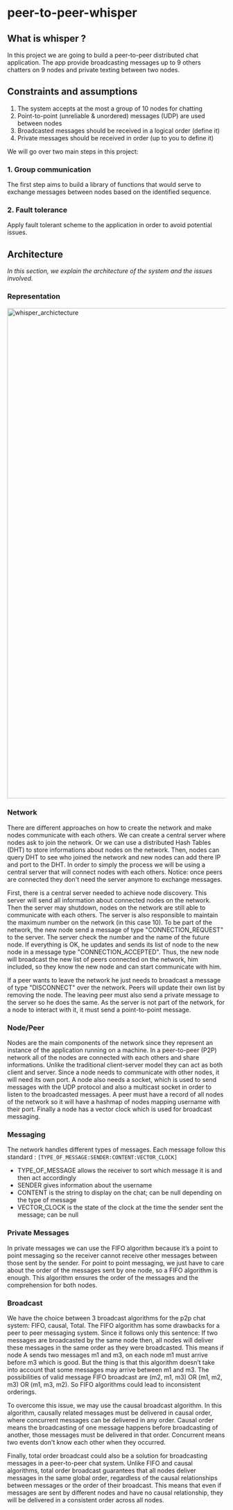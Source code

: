 # peer-to-peer-whisper

## What is whisper ?

In this project we are going to build a peer-to-peer distributed chat application. The app provide broadcasting messages up to 9 others chatters on 9 nodes and private texting between two nodes.

## Constraints and assumptions

1. The system accepts at the most a group of 10 nodes for chatting
2. Point-to-point (unreliable & unordered) messages (UDP) are used between nodes
3. Broadcasted messages should be received in a logical order (define it)
4. Private messages should be received in order (up to you to define it)

We will go over two main steps in this project:

### 1. Group communication 
The first step aims to build a library of functions that would serve to exchange messages between nodes based on the identified sequence.

### 2. Fault tolerance
Apply fault tolerant scheme to the application in order to avoid potential issues.


## Architecture

*In this section, we explain the architecture of the system and the issues involved.*

### Representation

<img width="1129" alt="whisper_archictecture" src="https://github.com/bastien707/peer-to-peer-whisper/assets/73294817/43e3928c-e34f-41d4-9822-e8b1062c9dde">

### Network

There are different approaches on how to create the network and make nodes communicate with each others. We can create a central server where nodes ask to join the network. Or we can use a distributed Hash Tables (DHT) to store informations about nodes on the network. Then, nodes can query DHT to see who joined the network and new nodes can add there IP and port to the DHT.
In order to simply the process we will be using a central server that will connect nodes with each others. 
Notice: once peers are connected they don't need the server anymore to exchange messages.

First, there is a central server needed to achieve node discovery. This server will send all information about connected nodes on the network. Then the server may shutdown, nodes on the network are still able to communicate with each others. The server is also responsible to maintain the maximum number on the network (in this case 10). To be part of the network, the new node send a message of type "CONNECTION_REQUEST" to the server. The server check the number and the name of the future node. If everything is OK, he updates and sends its list of node to the new node in a message type "CONNECTION_ACCEPTED". Thus, the new node will broadcast the new list of peers connected on the network, him included, so they know the new node and can start communicate with him.

If a peer wants to leave the network he just needs to broadcast a message of type "DISCONNECT" over the network. Peers will update their own list by removing the node. The leaving peer must also send a private message to the server so he does the same. As the server is not part of the network, for a node to interact with it, it must send a point-to-point message.

### Node/Peer

Nodes are the main components of the network since they represent an instance of the application running on a machine. In a peer-to-peer (P2P) network all of the nodes are connected with each others and share informations. Unlike the traditional client-server model they can act as both client and server. Since a node needs to communicate with other nodes, it will need its own port. A node also needs a socket, which is used to send messages with the UDP protocol and also a multicast socket in order to listen to the broadcasted messages. A peer must have a record of all nodes of the network so it will have a hashmap of nodes mapping username with their port. Finally a node has a vector clock which is used for broadcast messaging.

### Messaging

The network handles different types of messages. Each message follow this standard :
 `[TYPE_OF_MESSAGE:SENDER:CONTENT:VECTOR_CLOCK]`

- TYPE_OF_MESSAGE allows the receiver to sort which message it is and then act accordingly
- SENDER gives information about the username
- CONTENT is the string to display on the chat; can be null depending on the type of message
- VECTOR_CLOCK is the state of the clock at the time the sender sent the message; can be null

### Private Messages

In private messages we can use the FIFO algorithm because it’s a point to point messaging so the receiver cannot
receive other messages between those sent by the sender. For point to point messaging, we just have to care about
the order of the
messages sent by one node, so a FIFO algorithm is enough. This algorithm ensures the order of the messages and the
comprehension for both nodes.


### Broadcast

We have the choice between 3 broadcast algorithms for the p2p chat system: FIFO, causal, Total. The FIFO algorithm has some drawbacks for a peer to peer messaging system. Since it follows only this sentence: If two messages are broadcasted by the same node then, all nodes will deliver these messages in the same order as they were broadcasted. This means if node A sends two messages m1 and m3, on each node m1 must arrive before m3 which is good. But the thing is that this algorithm doesn’t take into account that some messages may arrive between m1 and m3. The possibilities of valid message FIFO broadcast are (m2, m1, m3) OR (m1, m2, m3) OR (m1, m3, m2). So FIFO algorithms could lead to inconsistent orderings.

To overcome this issue, we may use the causal broadcast algorithm. In this algorithm, causally related messages must be delivered in causal order, where concurrent messages can be delivered in any order.
Causal order means the broadcasting of one message happens before broadcasting of another, those messages must be delivered in that order.
Concurrent means two events don't know each other when they occurred.

Finally, total order broadcast could also be a solution for broadcasting messages in a peer-to-peer chat system. Unlike FIFO and causal algorithms, total order broadcast guarantees that all nodes deliver messages in the same global order, regardless of the causal relationships between messages or the order of their broadcast. This means that even if messages are sent by different nodes and have no causal relationship, they will be delivered in a consistent order across all nodes.
